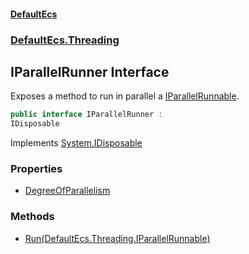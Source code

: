 #### [DefaultEcs](./index.md 'index')
### [DefaultEcs.Threading](./DefaultEcs-Threading.md 'DefaultEcs.Threading')
## IParallelRunner Interface
Exposes a method to run in parallel a [IParallelRunnable](./DefaultEcs-Threading-IParallelRunnable.md 'DefaultEcs.Threading.IParallelRunnable').  
```C#
public interface IParallelRunner :
IDisposable
```
Implements [System.IDisposable](https://docs.microsoft.com/en-us/dotnet/api/System.IDisposable 'System.IDisposable')  
### Properties
- [DegreeOfParallelism](./DefaultEcs-Threading-IParallelRunner-DegreeOfParallelism.md 'DefaultEcs.Threading.IParallelRunner.DegreeOfParallelism')
### Methods
- [Run(DefaultEcs.Threading.IParallelRunnable)](./DefaultEcs-Threading-IParallelRunner-Run(DefaultEcs-Threading-IParallelRunnable).md 'DefaultEcs.Threading.IParallelRunner.Run(DefaultEcs.Threading.IParallelRunnable)')
